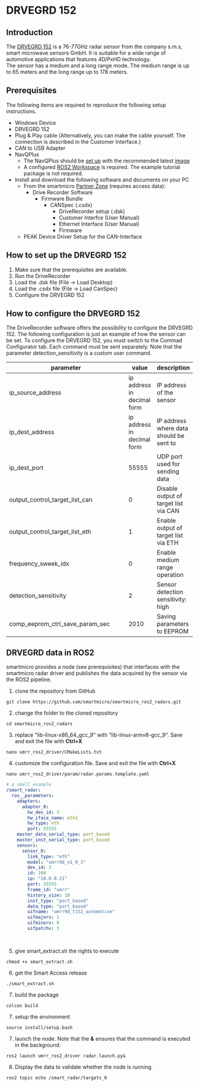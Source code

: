 # DRVEGRD 152

## Introduction

The [DRVEGRD 152](https://www.smartmicro.com/automotive-radar/drvegrd-line#c20140) is a 76-77GHz radar sensor from the company s.m.s, smart microwave sensors GmbH. It is suitable for a wide range of automotive applications that features 4D/PxHD technology.\
The sensor has a medium and a long range mode. The medium range is up to 65 meters and the long range up to 178 meters.

## Prerequisites

The following items are required to reproduce the following setup instructions.

* Windows Device
* DRVEGRD 152
* Plug & Play cable (Alternatively, you can make the cable yourself. The connection is described in the Customer Interface.)
* CAN to USB Adapter
* NavQPlus &#x20;
  * The NavQPlus should be [set up](https://nxp.gitbook.io/navqplus/navqplus-user-guide/setup-guide-emmc) with the recommended latest [image](https://github.com/rudislabs/navqplus-create3-images)
  * A configured [ROS2 Workspace](https://docs.ros.org/en/humble/Tutorials/Beginner-Client-Libraries/Creating-A-Workspace/Creating-A-Workspace.html) is required. The example tutorial package is not required.
* Install and download the following software and documents on your PC
  * From the smartmicro [Partner Zone](https://www.smartmicro.com/partner-zone) (requires access data):&#x20;
    * Drive Recorder Software
      * Firmware Bundle
        * CANSpec (.csdx)
          * DriveRecorder setup (.dsk)
          * Customer Interfce (User Manual)
          * Ethernet Interface (User Manual)
          * Firmware
  * PEAK Device Driver Setup for the CAN-Interface

## How to set up the DRVEGRD 152

1. Make sure that the prerequisites are available.
2. Run the DriveRecorder
3. Load the .dsk file (File -> Load Desktop)
4. Load the .csdx file (File -> Load CanSpec)
5. Configure the DRVEGRD 152

## How to configure the DRVEGRD 152

The DriveRecorder software offers the possibility to configure the DRVEGRD 152. The following configuration is just an example of how the sensor can be set. To configure the DRVEGRD 152, you must switch to the Commad Configurator tab. Each command must be sent separately. Note that the parameter detection\_sensitivity is a custom user command.

<table><thead><tr><th width="318">parameter</th><th>value</th><th>description</th></tr></thead><tbody><tr><td>ip_source_address</td><td>ip address in decimal form</td><td>IP address of the sensor</td></tr><tr><td>ip_dest_address</td><td>ip address in decimal form</td><td>IP address where data should be sent to</td></tr><tr><td>ip_dest_port</td><td>55555</td><td>UDP port used for sending data</td></tr><tr><td>output_control_target_list_can</td><td>0</td><td>Disable output of target list via CAN</td></tr><tr><td>output_control_target_list_eth</td><td>1</td><td>Enable output of target list via ETH</td></tr><tr><td>frequency_sweek_idx</td><td>0</td><td>Enable medium range operation</td></tr><tr><td>detection_sensitivity</td><td>2</td><td>Sensor detection sensitivity: high</td></tr><tr><td>comp_eeprom_ctrl_save_param_sec</td><td>2010</td><td>Saving parameters to EEPROM</td></tr></tbody></table>

## DRVEGRD data in ROS2

smartmicro provides a node (see prerequisites) that interfaces with the smartmicro radar driver and publishes the data acquired by the sensor via the ROS2 pipeline.

1. clone the repository from GitHub

```
git clone https://github.com/smartmicro/smartmicro_ros2_radars.git
```

2. change the folder to the cloned repository

```
cd smartmicro_ros2_radars
```

3. replace "lib-linux-x86\_64\_gcc\_9" with "lib-linux-armv8-gcc\_9". Save and exit the file with **Ctrl+X**

```
nano umrr_ros2_driver/CMakeLists.txt
```

4. customize the configuration file. Save and exit the file with **Ctrl+X**

```
nano umrr_ros2_driver/param/radar.params.template.yaml
```

```yaml
# a small example
/smart_radar:
  ros__parameters:
    adapters:
      adapter_0:
        hw_dev_id: 3
        hw_iface_name: eth1
        hw_type: eth
        port: 55555
    master_data_serial_type: port_based
    master_inst_serial_type: port_based
    sensors:
      sensor_0:
        link_type: "eth"
        model: "umrr9d_v1_0_3"
        dev_id: 3
        id: 100
        ip: "10.0.0.21"
        port: 55555
        frame_id: "umrr"
        history_size: 10
        inst_type: "port_based"
        data_type: "port_based"
        uifname: "umrr9d_t152_automotive"
        uifmajorv: 1
        uifminorv: 0
        uifpatchv: 3
        
    
```

5. give smart\_extract.sh the rights to execute

```
chmod +x smart_extract.sh
```

6. get the Smart Access release

```
./smart_extract.sh
```

7. build the package

```
colcon build
```

7. setup the environment

```
source install/setup.bash
```

7. launch the node. Note that the **&** ensures that the command is executed in the background.

```
ros2 launch umrr_ros2_driver radar.launch.py&
```

8. Display the data to validate whether the node is running.

```
ros2 topic echo /smart_radar/targets_0
```
